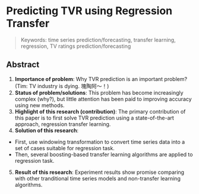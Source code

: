 # Predicting TVR using Regression Transfer

> Keywords: time series prediction/forecasting, transfer learning, regression, TV ratings prediction/forecasting

## Abstract
1. **Importance of problem**: Why TVR prediction is an important problem? (Tim: TV industry is dying. 塊陶阿～！)
2. **Status of problem/solutions**: This problem has become increasingly complex (why?), but little attention has been paid to improving accuracy using new methods.
3. **Highlight of this research (contribution)**: The primary contribution of this paper is to first solve TVR prediction using a state-of-the-art approach, regression transfer learning.
4. **Solution of this research**:
  - First, use windowing transformation to convert time series data into a set of cases suitable for regression task.
  - Then, several boosting-based transfer learning algorithms are applied to regression task.
5. **Result of this research**: Experiment results show promise comparing with other tranditional time series models and non-transfer learning algorithms.
